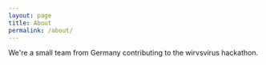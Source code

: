 ```yaml
---
layout: page
title: About
permalink: /about/
---
```


We're a small team from Germany contributing
to the wirvsvirus hackathon.
